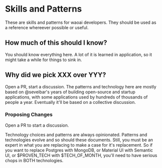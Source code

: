 # Skills and Patterns

These are skills and patterns for waoai developers. They should be used as a reference
whereever possible or useful.

## How much of this should I know?

You should know everything here. A lot of it is learned in application, so it might take a while
for things to sink in.

## Why did we pick XXX over YYY?

Open a PR, start a discussion. The patterns and technology here are mostly based on @seveibar's years
of building open-source and startup applications, with some applications used by hundreds of thousands
of people a year. Eventually it'll be based on a collective discussion.

### Proposing Changes

Open a PR to start a discussion.

Technology choices and patterns are always opinionated. Patterns and technologies evolve and so should these
documents. Still, you must be an expert in what you are replacing to make a case for it's replacement. So
if you want to replace Postgres with MongoDB, or Material UI with Semantic UI, or $PROVEN_TECH with $TECH_OF_MONTH,
you'll need to have serious chops in BOTH technologies.
